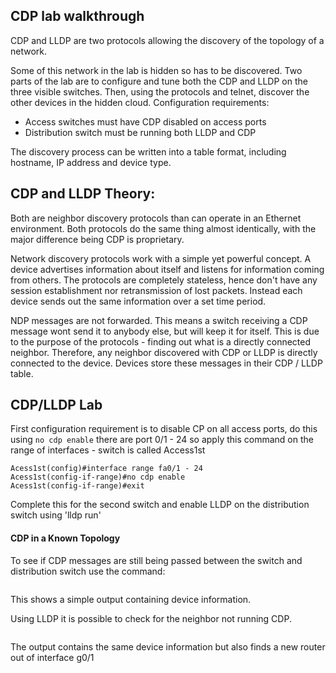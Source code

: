 ## CDP lab walkthrough

CDP and LLDP are two protocols allowing the discovery of the topology of a network.

Some of this network in the lab is hidden so has to be discovered.
Two parts of the lab are to configure and tune both the CDP and LLDP on the three visible switches. Then, using the protocols and telnet, discover the other devices in the hidden cloud.
Configuration requirements:
* Access switches must have CDP disabled on access ports
* Distribution switch must be running both LLDP and CDP

The discovery process can be written into a table format, including hostname, IP address and device type.

## CDP and LLDP Theory:

Both are neighbor discovery protocols than can operate in an Ethernet environment. Both protocols do the same thing almost identically, with the major difference being CDP is proprietary. 

Network discovery protocols work with a simple yet powerful concept. A device advertises information about itself and listens for information coming from others. The protocols are completely stateless, hence don't have any session establishment nor retransmission of lost packets. Instead each device sends out the same information over a set time period. 

NDP messages are not forwarded. This means a switch receiving a CDP message wont send it to anybody else, but will keep it for itself. This is due to the purpose of the protocols - finding out what is a directly connected neighbor. Therefore, any neighbor discovered with CDP or LLDP is directly connected to the device. Devices store these messages in their CDP / LLDP table. 

## CDP/LLDP Lab 

First configuration requirement is to disable CP on all access ports, do this using ```no cdp enable``` there are port 0/1 - 24 so apply this command on the range of interfaces - switch is called Access1st

```
Acess1st(config)#interface range fa0/1 - 24
Acess1st(config-if-range)#no cdp enable
Acess1st(config-if-range)#exit
```
 Complete this for the second switch and enable LLDP on the distribution switch using 'lldp run'

 #### CDP in a Known Topology

 To see if CDP messages are still being passed between the switch and distribution switch use the command:
 ```show cdp neighbors
 ```

 This shows a simple output containing device information. 

 Using LLDP it is possible to check for the neighbor not running CDP.
 ```show lldp neighbors
 ```
 The output contains the same device information but also finds a new router out of interface g0/1









